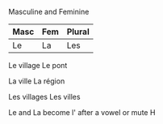Masculine and Feminine

| Masc | Fem | Plural |
| ---- | --- | ------ |
| Le   | La  | Les    |
Le village
Le pont

La ville
La région

Les villages
Les villes

Le and La become l' after a vowel or mute H